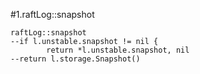 #1.raftLog::snapshot

```
raftLog::snapshot
--if l.unstable.snapshot != nil {
		return *l.unstable.snapshot, nil
--return l.storage.Snapshot()
```